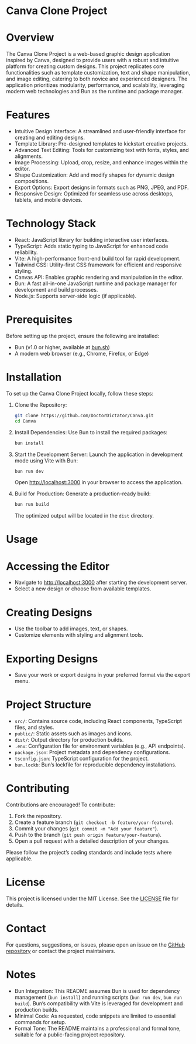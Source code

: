 # Canva Clone Project

# Overview
The Canva Clone Project is a web-based graphic design application inspired by Canva, designed to provide users with a robust and intuitive platform for creating custom designs. This project replicates core functionalities such as template customization, text and shape manipulation, and image editing, catering to both novice and experienced designers. The application prioritizes modularity, performance, and scalability, leveraging modern web technologies and Bun as the runtime and package manager.

# Features
- Intuitive Design Interface: A streamlined and user-friendly interface for creating and editing designs.
- Template Library: Pre-designed templates to kickstart creative projects.
- Advanced Text Editing: Tools for customizing text with fonts, styles, and alignments.
- Image Processing: Upload, crop, resize, and enhance images within the editor.
- Shape Customization: Add and modify shapes for dynamic design compositions.
- Export Options: Export designs in formats such as PNG, JPEG, and PDF.
- Responsive Design: Optimized for seamless use across desktops, tablets, and mobile devices.

# Technology Stack
- React: JavaScript library for building interactive user interfaces.
- TypeScript: Adds static typing to JavaScript for enhanced code reliability.
- Vite: A high-performance front-end build tool for rapid development.
- Tailwind CSS: Utility-first CSS framework for efficient and responsive styling.
- Canvas API: Enables graphic rendering and manipulation in the editor.
- Bun: A fast all-in-one JavaScript runtime and package manager for development and build processes.
- Node.js: Supports server-side logic (if applicable).

# Prerequisites
Before setting up the project, ensure the following are installed:
- Bun (v1.0 or higher, available at [bun.sh](https://bun.sh))
- A modern web browser (e.g., Chrome, Firefox, or Edge)

# Installation
To set up the Canva Clone Project locally, follow these steps:

1. Clone the Repository:
   ```bash
   git clone https://github.com/DoctorDictator/Canva.git
   cd Canva
   ```

2. Install Dependencies:
   Use Bun to install the required packages:
   ```bash
   bun install
   ```

3. Start the Development Server:
   Launch the application in development mode using Vite with Bun:
   ```bash
   bun run dev
   ```
   Open [http://localhost:3000](http://localhost:3000) in your browser to access the application.

4. Build for Production:
   Generate a production-ready build:
   ```bash
   bun run build
   ```
   The optimized output will be located in the `dist` directory.

# Usage
# Accessing the Editor
- Navigate to [http://localhost:3000](http://localhost:3000) after starting the development server.
- Select a new design or choose from available templates.

# Creating Designs
- Use the toolbar to add images, text, or shapes.
- Customize elements with styling and alignment tools.

# Exporting Designs
- Save your work or export designs in your preferred format via the export menu.

# Project Structure
- `src/`: Contains source code, including React components, TypeScript files, and styles.
- `public/`: Static assets such as images and icons.
- `dist/`: Output directory for production builds.
- `.env`: Configuration file for environment variables (e.g., API endpoints).
- `package.json`: Project metadata and dependency configurations.
- `tsconfig.json`: TypeScript configuration for the project.
- `bun.lockb`: Bun’s lockfile for reproducible dependency installations.

# Contributing
Contributions are encouraged! To contribute:
1. Fork the repository.
2. Create a feature branch (`git checkout -b feature/your-feature`).
3. Commit your changes (`git commit -m "Add your feature"`).
4. Push to the branch (`git push origin feature/your-feature`).
5. Open a pull request with a detailed description of your changes.

Please follow the project’s coding standards and include tests where applicable.

# License
This project is licensed under the MIT License. See the [LICENSE](LICENSE) file for details.

# Contact
For questions, suggestions, or issues, please open an issue on the [GitHub repository](https://github.com/DoctorDictator/Canva) or contact the project maintainers.

# Notes
- Bun Integration: This README assumes Bun is used for dependency management (`bun install`) and running scripts (`bun run dev`, `bun run build`). Bun’s compatibility with Vite is leveraged for development and production builds.
- Minimal Code: As requested, code snippets are limited to essential commands for setup.
- Formal Tone: The README maintains a professional and formal tone, suitable for a public-facing project repository.
